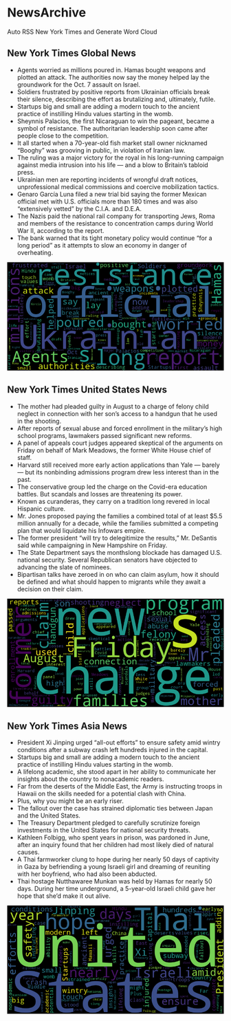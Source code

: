 # NewsArchive
Auto RSS New York Times and Generate Word Cloud

## New York Times Global News
* Agents worried as millions poured in. Hamas bought weapons and plotted an attack. The authorities now say the money helped lay the groundwork for the Oct. 7 assault on Israel.
* Soldiers frustrated by positive reports from Ukrainian officials break their silence, describing the effort as brutalizing and, ultimately, futile.
* Startups big and small are adding a modern touch to the ancient practice of instilling Hindu values starting in the womb.
* Sheynnis Palacios, the first Nicaraguan to win the pageant, became a symbol of resistance. The authoritarian leadership soon came after people close to the competition.
* It all started when a 70-year-old fish market stall owner nicknamed “Booghy” was grooving in public, in violation of Iranian law.
* The ruling was a major victory for the royal in his long-running campaign against media intrusion into his life — and a blow to Britain’s tabloid press.
* Ukrainian men are reporting incidents of wrongful draft notices, unprofessional medical commissions and coercive mobilization tactics.
* Genaro García Luna filed a new trial bid saying the former Mexican official met with U.S. officials more than 180 times and was also “extensively vetted” by the C.I.A. and D.E.A.
* The Nazis paid the national rail company for transporting Jews, Roma and members of the resistance to concentration camps during World War II, according to the report.
* The bank warned that its tight monetary policy would continue “for a long period” as it attempts to slow an economy in danger of overheating.

![Global](./global.png)
## New York Times United States News
* The mother had pleaded guilty in August to a charge of felony child neglect in connection with her son’s access to a handgun that he used in the shooting.
* After reports of sexual abuse and forced enrollment in the military’s high school programs, lawmakers passed significant new reforms.
* A panel of appeals court judges appeared skeptical of the arguments on Friday on behalf of Mark Meadows, the former White House chief of staff.
* Harvard still received more early action applications than Yale — barely — but its nonbinding admissions program drew less interest than in the past.
* The conservative group led the charge on the Covid-era education battles. But scandals and losses are threatening its power.
* Known as curanderas, they carry on a tradition long revered in local Hispanic culture.
* Mr. Jones proposed paying the families a combined total of at least $5.5 million annually for a decade, while the families submitted a competing plan that would liquidate his Infowars empire.
* The former president “will try to delegitimize the results,” Mr. DeSantis said while campaigning in New Hampshire on Friday.
* The State Department says the monthslong blockade has damaged U.S. national security. Several Republican senators have objected to advancing the slate of nominees.
* Bipartisan talks have zeroed in on who can claim asylum, how it should be defined and what should happen to migrants while they await a decision on their claim.

![US](./usnews.png)
## New York Times Asia News
* President Xi Jinping urged “all-out efforts” to ensure safety amid wintry conditions after a subway crash left hundreds injured in the capital.
* Startups big and small are adding a modern touch to the ancient practice of instilling Hindu values starting in the womb.
* A lifelong academic, she stood apart in her ability to communicate her insights about the country to nonacademic readers.
* Far from the deserts of the Middle East, the Army is instructing troops in Hawaii on the skills needed for a potential clash with China.
* Plus, why you might be an early riser.
* The fallout over the case has strained diplomatic ties between Japan and the United States.
* The Treasury Department pledged to carefully scrutinize foreign investments in the United States for national security threats.
* Kathleen Folbigg, who spent years in prison, was pardoned in June, after an inquiry found that her children had most likely died of natural causes.
* A Thai farmworker clung to hope during her nearly 50 days of captivity in Gaza by befriending a young Israeli girl and dreaming of reuniting with her boyfriend, who had also been abducted.
* Thai hostage Nutthawaree Munkan was held by Hamas for nearly 50 days. During her time underground, a 5-year-old Israeli child gave her hope that she’d make it out alive.

![Asian](./asian.png)
